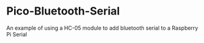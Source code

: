 # Pico-Bluetooth-Serial
An example of using a HC-05 module to add bluetooth serial to a Raspberry Pi Serial
